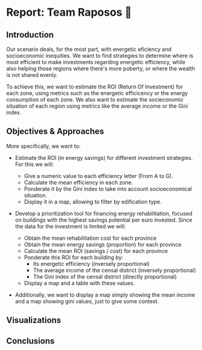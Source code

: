 # Report: Team Raposos 🦊

## Introduction

Our scenario deals, for the most part, with energetic eficiency and socioeconomic inequities. We want to find strategies to determine where is most efficient to make investments regarding energetic efficiency, while also helping those regions where there's more poberty, or where the wealth is not shared evenly. 

To achieve this, we want to estimate the ROI (Return Of Investment) for each zone, using metrics such as the energetic efficicency or the energy consumption of each zone. We also want to estimate the socieconomic situation of each region using metrics like the average income or the Gini index.

## Objectives & Approaches

More specifically, we want to:

- Estimate the ROI (in energy savings) for different investment strategies. For this we will:
    - Give a numeric value to each efficiency letter (From A to G).
    - Calculate the mean efficiency in each zone.
    - Ponderate it by the Gini index to take into account socioeconomical situation.
    - Display it in a map, allowing to filter by edification type.

- Develop a prioritization tool for financing energy rehabilitation, focused on buildings with the highest savings potential per euro invested. Since the data for the investment is limited we will:
    - Obtain the mean rehabilitation cost for each province
    - Obtain the mean energy savings (proportion) for each province
    - Calculate the mean ROI (savings / cost) for each province
    - Ponderate this ROI for each building by:
        - Its energetic efficiency (inversely proportional)
        - The average income of the censal district (inversely proportional)
        - The Gini index of the censal district (directly proportional)
    - Display a map and a table with these values.

- Additionally, we want to display a map simply showing the mean income and a map showing gini values, just to give some context.

## Visualizations

## Conclusions



